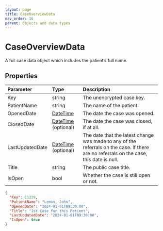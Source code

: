 ```yaml
---
layout: page
title: CaseOverviewData
nav_order: 16
parent: Objects and data types
---
```


# CaseOverviewData

A full case data object which includes the patient’s full name.

## Properties

| Parameter | Type   | Description                                                 |
|:----------|:-------|:------------------------------------------------------------|
| Key | string | The unencrypted case key. |
| PatientName | string | The name of the patient. |
| OpenedDate | [DateTime](../objects-and-data-types/datetime) | The date the case was opened. |
| ClosedDate | [DateTime](../objects-and-data-types/datetime) (optional) | The date the case was closed, if at all. |
| LastUpdatedDate | [DateTime](../objects-and-data-types/datetime) (optional) | The date that the latest change was made to any of the referrals on the case. If there are no referrals on the case, this date is null. |
| Title | string | The public case title. |
| IsOpen | bool | Whether the case is still open or not. |


```json
{
  "Key": 11229,
  "PatientName": "Lemon, John",
  "OpenedDate": "2024-01-01T09:30:00",
  "Title": "1st Case for this Patient",
  "LastUpdatedDate": "2024-01-01T09:30:00",
  "IsOpen": true
}
```